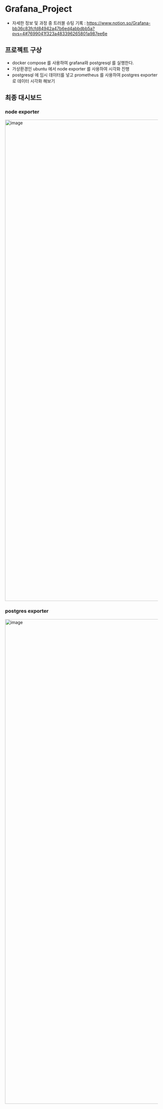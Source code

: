 # Grafana_Project

- 자세한 정보 및 과정 중 트러블 슈팅 기록 : https://www.notion.so/Grafana-bb36c83fcfd84942a47b6ed4abbdbb5a?pvs=4#7699041f323a483396265801a987ee6e

## 프로젝트 구상 
-  docker compose 를 사용하여 grafana와 postgresql 를 실행한다.
-  가상환경인 ubuntu 에서 node exporter 를 사용하여 시각화 진행
-  postgresql 에 임시 데이터를 넣고 prometheus 를 사용하여 postgres exporter로 데이터 시각화 해보기

## 최종 대시보드 

### node exporter

<img width="1586" alt="image" src="https://github.com/stfano/Grafana_Project/assets/57385696/a357fa7e-dd64-4b63-93c7-ce9c629e493d">

### postgres exporter

<img width="1597" alt="image" src="https://github.com/stfano/Grafana_Project/assets/57385696/f487339d-86f7-4410-b8d6-c2e96b8e1730">
